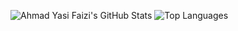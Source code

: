 ![Ahmad Yasi Faizi's GitHub Stats](https://github-readme-stats.vercel.app/api?username=AhmadYasi&show_icons=true&theme=vision-friendly-dark&include_all_commits=true&count_private=true&hide_rank=true)
![Top Languages](https://github-readme-stats.vercel.app/api/top-langs/?username=AhmadYasi&theme=radical&layout=compact&langs_count=10)
